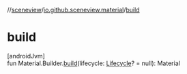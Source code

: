 //[sceneview](../../index.md)/[io.github.sceneview.material](index.md)/[build](build.md)

# build

[androidJvm]\
fun Material.Builder.[build](build.md)(lifecycle: [Lifecycle](https://developer.android.com/reference/kotlin/androidx/lifecycle/Lifecycle.html)? = null): Material
